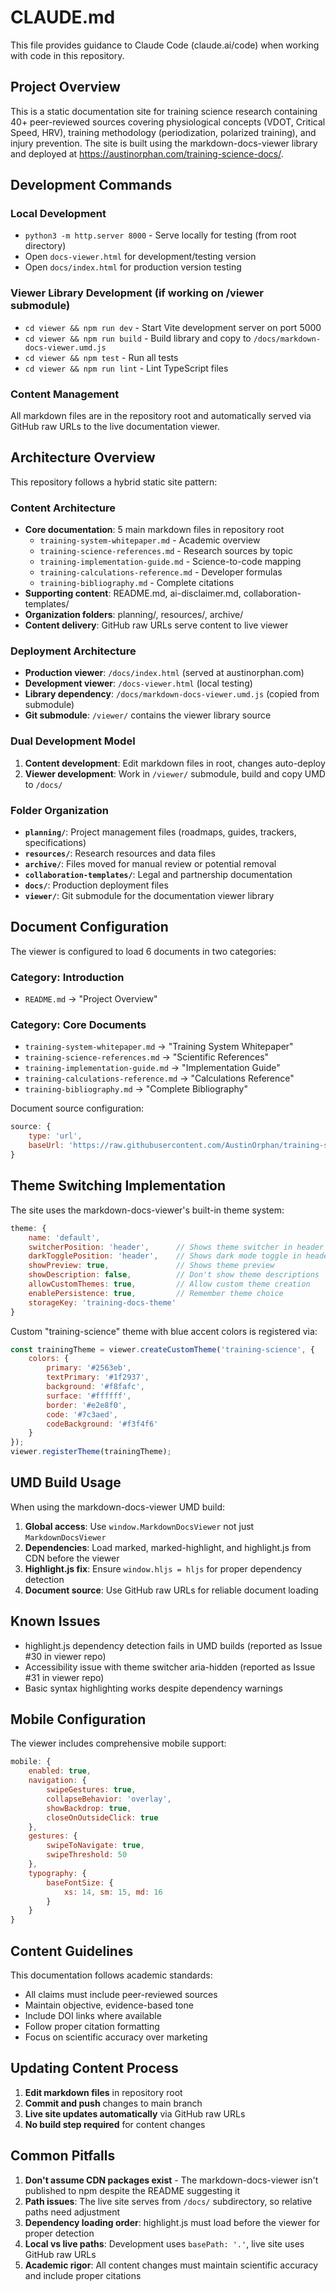 # CLAUDE.md

This file provides guidance to Claude Code (claude.ai/code) when working with code in this repository.

## Project Overview

This is a static documentation site for training science research containing 40+ peer-reviewed sources covering physiological concepts (VDOT, Critical Speed, HRV), training methodology (periodization, polarized training), and injury prevention. The site is built using the markdown-docs-viewer library and deployed at https://austinorphan.com/training-science-docs/.

## Development Commands

### Local Development
- `python3 -m http.server 8000` - Serve locally for testing (from root directory)
- Open `docs-viewer.html` for development/testing version
- Open `docs/index.html` for production version testing

### Viewer Library Development (if working on /viewer submodule)
- `cd viewer && npm run dev` - Start Vite development server on port 5000
- `cd viewer && npm run build` - Build library and copy to `/docs/markdown-docs-viewer.umd.js`
- `cd viewer && npm test` - Run all tests
- `cd viewer && npm run lint` - Lint TypeScript files

### Content Management
All markdown files are in the repository root and automatically served via GitHub raw URLs to the live documentation viewer.

## Architecture Overview

This repository follows a hybrid static site pattern:

### Content Architecture
- **Core documentation**: 5 main markdown files in repository root
  - `training-system-whitepaper.md` - Academic overview
  - `training-science-references.md` - Research sources by topic  
  - `training-implementation-guide.md` - Science-to-code mapping
  - `training-calculations-reference.md` - Developer formulas
  - `training-bibliography.md` - Complete citations
- **Supporting content**: README.md, ai-disclaimer.md, collaboration-templates/
- **Organization folders**: planning/, resources/, archive/
- **Content delivery**: GitHub raw URLs serve content to live viewer

### Deployment Architecture  
- **Production viewer**: `/docs/index.html` (served at austinorphan.com)
- **Development viewer**: `/docs-viewer.html` (local testing)
- **Library dependency**: `/docs/markdown-docs-viewer.umd.js` (copied from submodule)
- **Git submodule**: `/viewer/` contains the viewer library source

### Dual Development Model
1. **Content development**: Edit markdown files in root, changes auto-deploy
2. **Viewer development**: Work in `/viewer/` submodule, build and copy UMD to `/docs/`

### Folder Organization
- **`planning/`**: Project management files (roadmaps, guides, trackers, specifications)
- **`resources/`**: Research resources and data files
- **`archive/`**: Files moved for manual review or potential removal
- **`collaboration-templates/`**: Legal and partnership documentation
- **`docs/`**: Production deployment files
- **`viewer/`**: Git submodule for the documentation viewer library

## Document Configuration

The viewer is configured to load 6 documents in two categories:

### Category: Introduction
- `README.md` → "Project Overview" 

### Category: Core Documents  
- `training-system-whitepaper.md` → "Training System Whitepaper"
- `training-science-references.md` → "Scientific References" 
- `training-implementation-guide.md` → "Implementation Guide"
- `training-calculations-reference.md` → "Calculations Reference"
- `training-bibliography.md` → "Complete Bibliography"

Document source configuration:
```javascript
source: {
    type: 'url',
    baseUrl: 'https://raw.githubusercontent.com/AustinOrphan/training-science-docs/main'
}
```

## Theme Switching Implementation

The site uses the markdown-docs-viewer's built-in theme system:

```javascript
theme: {
    name: 'default',
    switcherPosition: 'header',      // Shows theme switcher in header
    darkTogglePosition: 'header',    // Shows dark mode toggle in header
    showPreview: true,               // Shows theme preview
    showDescription: false,          // Don't show theme descriptions
    allowCustomThemes: true,         // Allow custom theme creation
    enablePersistence: true,         // Remember theme choice
    storageKey: 'training-docs-theme'
}
```

Custom "training-science" theme with blue accent colors is registered via:

```javascript
const trainingTheme = viewer.createCustomTheme('training-science', {
    colors: {
        primary: '#2563eb',
        textPrimary: '#1f2937',
        background: '#f8fafc',
        surface: '#ffffff',
        border: '#e2e8f0',
        code: '#7c3aed',
        codeBackground: '#f3f4f6'
    }
});
viewer.registerTheme(trainingTheme);
```

## UMD Build Usage

When using the markdown-docs-viewer UMD build:

1. **Global access**: Use `window.MarkdownDocsViewer` not just `MarkdownDocsViewer`
2. **Dependencies**: Load marked, marked-highlight, and highlight.js from CDN before the viewer
3. **Highlight.js fix**: Ensure `window.hljs = hljs` for proper dependency detection
4. **Document source**: Use GitHub raw URLs for reliable document loading

## Known Issues

- highlight.js dependency detection fails in UMD builds (reported as Issue #30 in viewer repo)
- Accessibility issue with theme switcher aria-hidden (reported as Issue #31 in viewer repo)
- Basic syntax highlighting works despite dependency warnings

## Mobile Configuration

The viewer includes comprehensive mobile support:

```javascript
mobile: {
    enabled: true,
    navigation: {
        swipeGestures: true,
        collapseBehavior: 'overlay',
        showBackdrop: true,
        closeOnOutsideClick: true
    },
    gestures: {
        swipeToNavigate: true,
        swipeThreshold: 50
    },
    typography: {
        baseFontSize: {
            xs: 14, sm: 15, md: 16
        }
    }
}
```

## Content Guidelines

This documentation follows academic standards:
- All claims must include peer-reviewed sources
- Maintain objective, evidence-based tone  
- Include DOI links where available
- Follow proper citation formatting
- Focus on scientific accuracy over marketing

## Updating Content Process

1. **Edit markdown files** in repository root
2. **Commit and push** changes to main branch
3. **Live site updates automatically** via GitHub raw URLs
4. **No build step required** for content changes

## Common Pitfalls

1. **Don't assume CDN packages exist** - The markdown-docs-viewer isn't published to npm despite the README suggesting it
2. **Path issues**: The live site serves from `/docs/` subdirectory, so relative paths need adjustment
3. **Dependency loading order**: highlight.js must load before the viewer for proper detection
4. **Local vs live paths**: Development uses `basePath: '.'`, live site uses GitHub raw URLs
5. **Academic rigor**: All content changes must maintain scientific accuracy and include proper citations